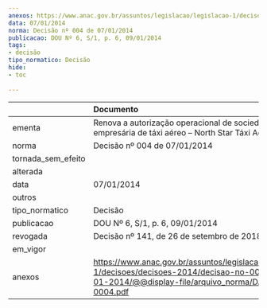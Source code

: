 ```yaml
---
anexos: https://www.anac.gov.br/assuntos/legislacao/legislacao-1/decisoes/decisoes-2014/decisao-no-004-de-07-01-2014/@@display-file/arquivo_norma/DA2014-0004.pdf
data: 07/01/2014
norma: Decisão nº 004 de 07/01/2014
publicacao: DOU Nº 6, S/1, p. 6, 09/01/2014
tags:
- decisão
tipo_normatico: Decisão
hide: 
- toc 
 
---
```


|                    | Documento                                                                                                                                                 |
|:-------------------|:----------------------------------------------------------------------------------------------------------------------------------------------------------|
| ementa             | Renova a autorização operacional de sociedade empresária de táxi aéreo – North Star Táxi Aéreo Ltda.                                                      |
| norma              | Decisão nº 004 de 07/01/2014                                                                                                                              |
| tornada_sem_efeito |                                                                                                                                                           |
| alterada           |                                                                                                                                                           |
| data               | 07/01/2014                                                                                                                                                |
| outros             |                                                                                                                                                           |
| tipo_normatico     | Decisão                                                                                                                                                   |
| publicacao         | DOU Nº 6, S/1, p. 6, 09/01/2014                                                                                                                           |
| revogada           | Decisão nº 141, de 26 de setembro de 2018.                                                                                                                |
| em_vigor           |                                                                                                                                                           |
| anexos             | https://www.anac.gov.br/assuntos/legislacao/legislacao-1/decisoes/decisoes-2014/decisao-no-004-de-07-01-2014/@@display-file/arquivo_norma/DA2014-0004.pdf |